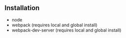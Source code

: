 ## Installation

 - node
 - webpack (requires local and global install)
 - webpack-dev-server (requires local and global install)
